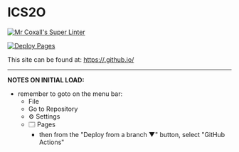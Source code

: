 # ICS2O

[![Mr Coxall's Super Linter](https://github.com/MTHS-ICD2O-1-2024/ICD2O-Unit-1-04-bain-liao-1/workflows/Mr%20Coxall's%20Super%20Linter/badge.svg)](https://github.com/MTHS-ICD2O-1-2024/ICD2O-Unit-1-04-bain-liao-1/actions)

[![Deploy Pages](https://github.com/MTHS-ICD2O-1-2024/ICD2O-Unit-1-04-bain-liao-1/workflows/Deploy%20Pages/badge.svg)](https://github.com/MTHS-ICD2O-1-2024/ICD2O-Unit-1-04-bain-liao-1/actions)

This site can be found at: [https://<OWNER>.github.io/<REPOSITORY>](https://MTHS-ICD2O-1-2024.github.io/ICD2O-Unit-1-04-bain-liao-1)

---

**NOTES ON INITIAL LOAD:**
- remember to goto on the menu bar:
  - File
  - Go to Repository
  - ⚙ Settings
  - 🗔 Pages
    - then from the "Deploy from a branch ▼" button, select "GitHub Actions"
